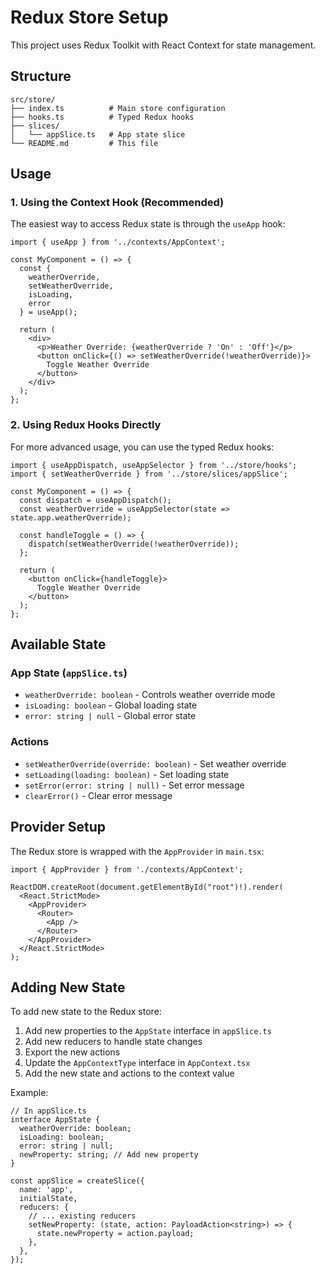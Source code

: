 # Redux Store Setup

This project uses Redux Toolkit with React Context for state management.

## Structure

```
src/store/
├── index.ts          # Main store configuration
├── hooks.ts          # Typed Redux hooks
├── slices/
│   └── appSlice.ts   # App state slice
└── README.md         # This file
```

## Usage

### 1. Using the Context Hook (Recommended)

The easiest way to access Redux state is through the `useApp` hook:

```tsx
import { useApp } from '../contexts/AppContext';

const MyComponent = () => {
  const { 
    weatherOverride, 
    setWeatherOverride, 
    isLoading, 
    error 
  } = useApp();

  return (
    <div>
      <p>Weather Override: {weatherOverride ? 'On' : 'Off'}</p>
      <button onClick={() => setWeatherOverride(!weatherOverride)}>
        Toggle Weather Override
      </button>
    </div>
  );
};
```

### 2. Using Redux Hooks Directly

For more advanced usage, you can use the typed Redux hooks:

```tsx
import { useAppDispatch, useAppSelector } from '../store/hooks';
import { setWeatherOverride } from '../store/slices/appSlice';

const MyComponent = () => {
  const dispatch = useAppDispatch();
  const weatherOverride = useAppSelector(state => state.app.weatherOverride);

  const handleToggle = () => {
    dispatch(setWeatherOverride(!weatherOverride));
  };

  return (
    <button onClick={handleToggle}>
      Toggle Weather Override
    </button>
  );
};
```

## Available State

### App State (`appSlice.ts`)

- `weatherOverride: boolean` - Controls weather override mode
- `isLoading: boolean` - Global loading state
- `error: string | null` - Global error state

### Actions

- `setWeatherOverride(override: boolean)` - Set weather override
- `setLoading(loading: boolean)` - Set loading state
- `setError(error: string | null)` - Set error message
- `clearError()` - Clear error message

## Provider Setup

The Redux store is wrapped with the `AppProvider` in `main.tsx`:

```tsx
import { AppProvider } from './contexts/AppContext';

ReactDOM.createRoot(document.getElementById("root")!).render(
  <React.StrictMode>
    <AppProvider>
      <Router>
        <App />
      </Router>
    </AppProvider>
  </React.StrictMode>
);
```

## Adding New State

To add new state to the Redux store:

1. Add new properties to the `AppState` interface in `appSlice.ts`
2. Add new reducers to handle state changes
3. Export the new actions
4. Update the `AppContextType` interface in `AppContext.tsx`
5. Add the new state and actions to the context value

Example:

```tsx
// In appSlice.ts
interface AppState {
  weatherOverride: boolean;
  isLoading: boolean;
  error: string | null;
  newProperty: string; // Add new property
}

const appSlice = createSlice({
  name: 'app',
  initialState,
  reducers: {
    // ... existing reducers
    setNewProperty: (state, action: PayloadAction<string>) => {
      state.newProperty = action.payload;
    },
  },
});
```
